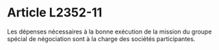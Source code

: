 # Article L2352-11

Les dépenses nécessaires à la bonne exécution de la mission du groupe spécial de négociation sont à la charge des sociétés participantes.
